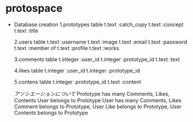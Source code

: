 # protospace
* Database creation
  1.prototypes table
   t.text :catch_copy
   t.text :concept
   t.text :title

  2.users table
   t.text :username
   t.text :image
   t.text :email
   t.text :password
   t.text :member of
   t.text :profile
   t.text :works

  3.comments table
   t.integer :user_id
   t.integer :prototype_id
   t.text :text

  4.likes table
   t.integer :user_id
   t.integer :prototype_id

  5.contens table
   t.integer :prototype_id
   t.text :content

  *アソシエーションについて*
   Prototype has many Comments, Likes, Contents
   User belongs to Prototype
   User has many Comments, Likes
   Comment belongs to Prototype, User
   Like belongs to Prototype, User
   Contents belongs to Prototype
